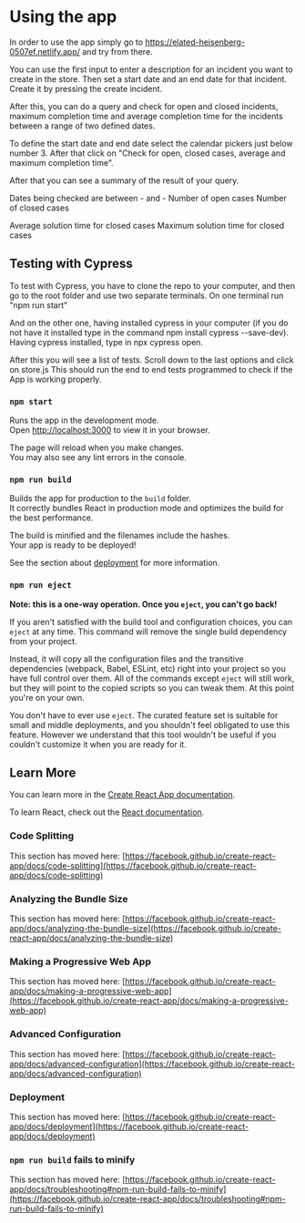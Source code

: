 # Using the app

In order to use the app simply go to https://elated-heisenberg-0507ef.netlify.app/ and try from there.

You can use the first input to enter a description for an incident you want to create in the store.
Then set a start date and an end date for that incident. Create it by pressing the create incident.

After this, you can do a query and check for open and closed incidents, maximum completion time and average completion time for the incidents between a range of two defined dates.

To define the start date and end date select the calendar pickers just below number 3.
After that click on "Check for open, closed cases, average and maximum completion time".

After that you can see a summary of the result of your query.

Dates being checked are between - and -
Number of open cases
Number of closed cases

Average solution time for closed cases
Maximum solution time for closed cases

## Testing with Cypress 

To test with Cypress, you have to clone the repo to your computer, and then go to the root folder and use two separate terminals.
On one terminal run "npm run start"

And on the other one, having installed cypress in your computer (if you do not have it installed type in the command npm install cypress --save-dev).
Having cypress installed, type in npx cypress open.

After this you will see a list of tests. Scroll down to the last options and click on store.js
This should run the end to end tests programmed to check if the App is working properly.

### `npm start`

Runs the app in the development mode.\
Open [http://localhost:3000](http://localhost:3000) to view it in your browser.

The page will reload when you make changes.\
You may also see any lint errors in the console.


### `npm run build`

Builds the app for production to the `build` folder.\
It correctly bundles React in production mode and optimizes the build for the best performance.

The build is minified and the filenames include the hashes.\
Your app is ready to be deployed!

See the section about [deployment](https://facebook.github.io/create-react-app/docs/deployment) for more information.

### `npm run eject`

**Note: this is a one-way operation. Once you `eject`, you can't go back!**

If you aren't satisfied with the build tool and configuration choices, you can `eject` at any time. This command will remove the single build dependency from your project.

Instead, it will copy all the configuration files and the transitive dependencies (webpack, Babel, ESLint, etc) right into your project so you have full control over them. All of the commands except `eject` will still work, but they will point to the copied scripts so you can tweak them. At this point you're on your own.

You don't have to ever use `eject`. The curated feature set is suitable for small and middle deployments, and you shouldn't feel obligated to use this feature. However we understand that this tool wouldn't be useful if you couldn't customize it when you are ready for it.

## Learn More

You can learn more in the [Create React App documentation](https://facebook.github.io/create-react-app/docs/getting-started).

To learn React, check out the [React documentation](https://reactjs.org/).

### Code Splitting

This section has moved here: [https://facebook.github.io/create-react-app/docs/code-splitting](https://facebook.github.io/create-react-app/docs/code-splitting)

### Analyzing the Bundle Size

This section has moved here: [https://facebook.github.io/create-react-app/docs/analyzing-the-bundle-size](https://facebook.github.io/create-react-app/docs/analyzing-the-bundle-size)

### Making a Progressive Web App

This section has moved here: [https://facebook.github.io/create-react-app/docs/making-a-progressive-web-app](https://facebook.github.io/create-react-app/docs/making-a-progressive-web-app)

### Advanced Configuration

This section has moved here: [https://facebook.github.io/create-react-app/docs/advanced-configuration](https://facebook.github.io/create-react-app/docs/advanced-configuration)

### Deployment

This section has moved here: [https://facebook.github.io/create-react-app/docs/deployment](https://facebook.github.io/create-react-app/docs/deployment)

### `npm run build` fails to minify

This section has moved here: [https://facebook.github.io/create-react-app/docs/troubleshooting#npm-run-build-fails-to-minify](https://facebook.github.io/create-react-app/docs/troubleshooting#npm-run-build-fails-to-minify)
